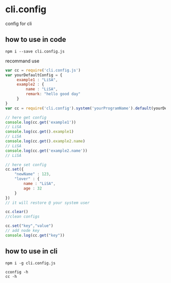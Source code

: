 # cli.config
config for cli


## how to use  in code
```shell
npm i --save cli.config.js
```
recommand use
```js
var cc = require('cli.config.js')
var yourDefaultConfig = {
     example1 : "LiSA",
     example2 : {
         name : "LiSA",
         remark: "hello good day"
     }
}
var cc = require('cli.config').system('yourProgramName').default(yourDefaultConfig)

// here get config
console.log(cc.get('example1'))
// LiSA
console.log(cc.get().example1)
// LiSA
console.log(cc.get().example2.name)
// LiSA
console.log(cc.get('example2.name'))
// LiSA

// here set config
cc.set({
    "newName" : 123,
    "lover" : {
        name : "LiSA",
        age : 32
    }
}) 
// it will restore @ your system user

cc.clear()
//clean configs 

cc.set("key","value")
// add node key
console.log(cc.get("key"))

```

## how to use in cli
```shell
npm i -g cli.config.js
```
```shell
cconfig -h
cc -h

```